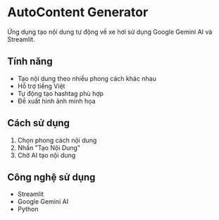 # AutoContent Generator

Ứng dụng tạo nội dung tự động về xe hơi sử dụng Google Gemini AI và Streamlit.

## Tính năng
- Tạo nội dung theo nhiều phong cách khác nhau
- Hỗ trợ tiếng Việt
- Tự động tạo hashtag phù hợp
- Đề xuất hình ảnh minh họa

## Cách sử dụng
1. Chọn phong cách nội dung
2. Nhấn "Tạo Nội Dung"
3. Chờ AI tạo nội dung

## Công nghệ sử dụng
- Streamlit
- Google Gemini AI
- Python